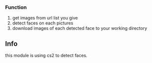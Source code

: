 ### Function
1. get images from url list you give
2. detect faces on each pictures
3. download images of each detected face to your working directory

## Info
this module is using cs2 to detect faces.
